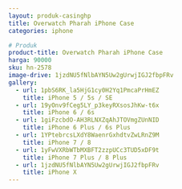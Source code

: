 ```yaml
---
layout: produk-casinghp
title: Overwatch Pharah iPhone Case
categories: iphone

# Produk
product-title: Overwatch Pharah iPhone Case
harga: 90000
sku: hn-2578
image-drive: 1jzdNU5fNlbAYN5Uw2gUrwjIGJ2fbpFRv
gallery:
  - url: 1pbS6RK_la5HjG1cy0H2Yq1PmcaPrHmEZ
    title: iPhone 5 / 5s / SE
  - url: 19yOnv9fCeg5LY_p3keyRXsosJhKw-t6x
    title: iPhone 6 / 6s
  - url: 1giFzcbdO-AH3RLNXZqAhJTOVmgZUnNID
    title: iPhone 6 Plus / 6s Plus
  - url: 1YPtebrcsLXdY8WaenrGxhdtvZwLRnZ9M
    title: iPhone 7 / 8
  - url: 1yFwVXRbWTbMXBFT2zzpUCc3TUD5xDF9t
    title: iPhone 7 Plus / 8 Plus
  - url: 1jzdNU5fNlbAYN5Uw2gUrwjIGJ2fbpFRv
    title: iPhone X
---
```

